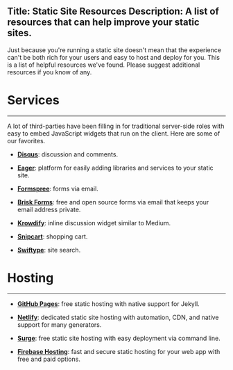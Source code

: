 Title: Static Site Resources
Description: A list of resources that can help improve your static sites.
---
Just because you're running a static site doesn't mean that the experience can't be both rich for your users and easy to host and deploy for you. This is a list of helpful resources we've found. Please suggest additional resources if you know of any.

# Services
---
A lot of third-parties have been filling in for traditional server-side roles with easy to embed JavaScript widgets that run on the client. Here are some of our favorites.
  
  - **[Disqus](https://disqus.com)**: discussion and comments.
  
  - **[Eager](https://eager.io/)**: platform for easily adding libraries and services to your static site.
  
  - **[Formspree](http://formspree.io/)**: forms via email.

  - **[Brisk Forms](https://www.briskforms.com/)**: free and open source forms via email that keeps your email address private.
  
  - **[Krowdify](http://www.krowdify.com/)**: inline discussion widget similar to Medium.
  
  - **[Snipcart](https://snipcart.com/)**: shopping cart.

  - **[Swiftype](https://swiftype.com/)**: site search.

# Hosting
---

  - **[GitHub Pages](https://pages.github.com/)**: free static hosting with native support for Jekyll. 

  - **[Netlify](https://www.netlify.com/)**: dedicated static site hosting with automation, CDN, and native support for many generators.
  
  - **[Surge](https://surge.sh)**: free static site hosting with easy deployment via command line.

  - **[Firebase Hosting](https://firebase.google.com/docs/hosting/)**: fast and secure static hosting for your web app with free and paid options.

